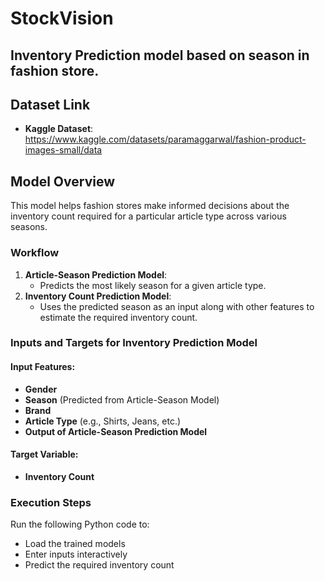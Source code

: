# StockVision

## Inventory Prediction model based on season in fashion store.

## Dataset Link
- **Kaggle Dataset**: https://www.kaggle.com/datasets/paramaggarwal/fashion-product-images-small/data


## Model Overview
This model helps fashion stores make informed decisions about the inventory count required for a particular article type across various seasons.

### **Workflow**
1. **Article-Season Prediction Model**:
   - Predicts the most likely season for a given article type.
2. **Inventory Count Prediction Model**:
   - Uses the predicted season as an input along with other features to estimate the required inventory count.

### **Inputs and Targets for Inventory Prediction Model**
#### **Input Features:**
- **Gender**
- **Season** (Predicted from Article-Season Model)
- **Brand**
- **Article Type** (e.g., Shirts, Jeans, etc.)
- **Output of Article-Season Prediction Model**

#### **Target Variable:**
- **Inventory Count**

### **Execution Steps**
Run the following Python code to:
- Load the trained models
- Enter inputs interactively
- Predict the required inventory count
